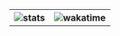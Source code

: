 <div align="center">
    <table>
        <th>
            <img alt="stats" src="https://github-readme-stats.vercel.app/api?username=NotHydra&count_private=True&show_icons=true&title_color=58A6FF&text_color=C9D1D9&icon_color=58A6FF&border_color=8A8D92&bg_color=0D1117&include_all_commits=true">
        </th>
        <th>
            <img alt="wakatime" src="https://github-readme-stats.vercel.app/api/wakatime?username=NotHydra&langs_count=5&title_color=58A6FF&text_color=C9D1D9&border_color=8A8D92&bg_color=0D1117"/>
        </th>
    </table>
</div>
